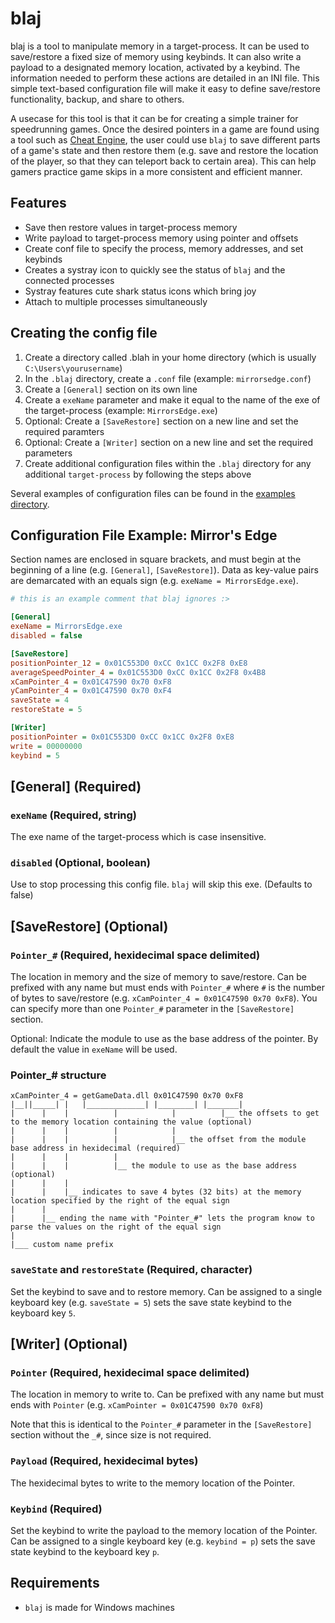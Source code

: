 # blaj

blaj is a tool to manipulate memory in a target-process.
It can be used to save/restore a fixed size of memory using keybinds. It can
also write a payload to a designated memory location, activated by a keybind.
The information needed to perform these actions are detailed in an INI file.
This simple text-based configuration file will make it easy to define
save/restore functionality, backup, and share to others.

A usecase for this tool is that it can be for creating a simple trainer for
speedrunning games. Once the desired pointers in a game are found using a tool
such as [Cheat Engine](https://www.cheatengine.org/), the user could use `blaj`
to save different parts of a game's state and then restore them (e.g. save
and restore the location of the player, so that they can teleport back to certain
area). This can help gamers practice game skips in a more consistent
and efficient manner.

## Features

- Save then restore values in target-process memory
- Write payload to target-process memory using pointer and offsets
- Create conf file to specify the process, memory addresses, and set keybinds
- Creates a systray icon to quickly see the status of `blaj` and the
  connected processes
- Systray features cute shark status icons which bring joy
- Attach to multiple processes simultaneously

## Creating the config file

1. Create a directory called .blah in your home directory (which is usually
   `C:\Users\yourusername`)
3. In the `.blaj` directory, create a `.conf` file (example: `mirrorsedge.conf`)
4. Create a `[General]` section on its own line
5. Create a `exeName` parameter and make it equal to the name of the exe of the
   target-process (example: `MirrorsEdge.exe`)
6. Optional: Create a `[SaveRestore]` section on a new line and set the
   required paramters
8. Optional: Create a `[Writer]` section on a new line and set the
   required parameters
9. Create additional configuration files within the `.blaj` directory for any
   additional `target-process` by following the steps above

Several examples of configuration files can be found in the [examples directory](https://github.com/SeungKang/blaj/tree/main/examples). 

## Configuration File Example: Mirror's Edge

Section names are enclosed in square brackets, and must begin at the beginning
of a line (e.g. `[General]`, `[SaveRestore]`).
Data as key-value pairs are demarcated with an equals sign
(e.g. `exeName = MirrorsEdge.exe`).

```ini
# this is an example comment that blaj ignores :>

[General]
exeName = MirrorsEdge.exe
disabled = false

[SaveRestore]
positionPointer_12 = 0x01C553D0 0xCC 0x1CC 0x2F8 0xE8
averageSpeedPointer_4 = 0x01C553D0 0xCC 0x1CC 0x2F8 0x4B8
xCamPointer_4 = 0x01C47590 0x70 0xF8
yCamPointer_4 = 0x01C47590 0x70 0xF4
saveState = 4
restoreState = 5

[Writer]
positionPointer = 0x01C553D0 0xCC 0x1CC 0x2F8 0xE8
write = 00000000
keybind = 5
```

## [General] (Required)

### `exeName` (Required, string)
The exe name of the target-process which is case insensitive.

### `disabled` (Optional, boolean)
Use to stop processing this config file. `blaj` will skip this exe. (Defaults
to false)

## [SaveRestore] (Optional)

### `Pointer_#` (Required, hexidecimal space delimited)

The location in memory and the size of memory to save/restore. Can be prefixed
with any name but must ends with `Pointer_#` where `#` is the number of bytes
to save/restore (e.g. `xCamPointer_4 = 0x01C47590 0x70 0xF8`). You can specify more
than one `Pointer_#` parameter in the `[SaveRestore]` section.

Optional: Indicate the module to use as the base address of the pointer. By default
the value in `exeName` will be used.

### Pointer_# structure

```
xCamPointer_4 = getGameData.dll 0x01C47590 0x70 0xF8
|__||_____| |   |_____________| |________| |_______|
|      |    |          |            |          |__ the offsets to get to the memory location containing the value (optional)
|      |    |          |            |
|      |    |          |            |__ the offset from the module base address in hexidecimal (required)
|      |    |          |
|      |    |          |__ the module to use as the base address (optional)
|      |    |
|      |    |__ indicates to save 4 bytes (32 bits) at the memory location specified by the right of the equal sign
|      |
|      |__ ending the name with "Pointer_#" lets the program know to parse the values on the right of the equal sign
| 
|___ custom name prefix
```

### `saveState` and `restoreState` (Required, character)

Set the keybind to save and to restore memory. Can be assigned to a single
keyboard key (e.g. `saveState = 5`) sets the save state keybind to the keyboard
key `5`.
 
## [Writer] (Optional)

### `Pointer` (Required, hexidecimal space delimited)

The location in memory to write to. Can be prefixed with any name but must ends
with `Pointer` (e.g. `xCamPointer = 0x01C47590 0x70 0xF8`)

Note that this is identical to the `Pointer_#` parameter in the `[SaveRestore]` section
without the `_#`, since size is not required.

### `Payload` (Required, hexidecimal bytes)

The hexidecimal bytes to write to the memory location of the Pointer.

### `Keybind` (Required)

Set the keybind to write the payload to the memory location of the Pointer.
Can be assigned to a single keyboard key (e.g. `keybind = p`) sets the save
state keybind to the keyboard key `p`.

## Requirements

- `blaj` is made for Windows machines
